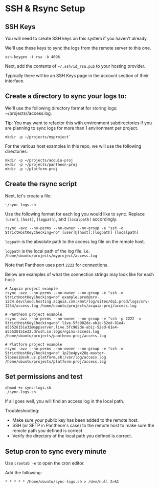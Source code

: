 # SSH & Rsync Setup

## SSH Keys

You will need to create SSH keys on this system if you haven't already.

We'll use these keys to sync the logs from the remote server to this one.

```
ssh-keygen -t rsa -b 4096
```

Next, add the contents of `~/.ssh/id_rsa.pub` to your hosting provider.

Typically there will be an SSH Keys page in the account section of their interface.

## Create a directory to sync your logs to:

We'll use the following directory format for storing logs: ~/projects/<project-name>/access.log.

Tip: You may want to refactor this with environment subdirectories if you are planning to sync logs for more than
1 environment per project.

```
mkdir -p ~/projects/myproject`
```

For the various host examples in this repo, we will use the following directories:

```
mkdir -p ~/projects/acquia-proj
mkdir -p ~/projects/pantheon-proj
mkdir -p ~/platform-proj
```

## Create the rsync script

Next, let's create a file:

`~/sync-logs.sh`

Use the following format for each log you would like to sync. Replace `[user]`, `[host]`, `[logpath]`, and `[localpath]`
accordingly.

```
rsync -avz --no-perms --no-owner --no-group -e "ssh -o StrictHostKeyChecking=no" [user]@[host]:[logpath] [localpath]
```

`logpath` is the absolute path to the access log file on the remote host.

`logpath` is the local path of the log file. i.e. `/home/ubuntu/projects/myproject/access.log`


Note that Pantheon uses port `2222` for connections.

Below are examples of what the connection strings may look like for each host:

```
# Acquia project example
rsync -avz --no-perms --no-owner --no-group -e "ssh -o StrictHostKeyChecking=no" example.prod@srv-1234.devcloud.hosting.acquia.com:/mnt/log/sites/dqi.prod/logs/srv-1234/access.log /home/ubuntu/projects/acquia-proj/access.log

# Pantheon project example
rsync -avz --no-perms --no-owner --no-group -e "ssh -p 2222 -o StrictHostKeyChecking=no" live.5fc982de-ab1c-52ed-81e4-a55528151e32@appserver.live.5fc982de-ab1c-52ed-81e4-a55528151e32.drush.in:logs/nginx-access.log /home/ubuntu/projects/pantheon-proj/access.log

# Platform project example
rsync -avz --no-perms --no-owner --no-group -e "ssh -o StrictHostKeyChecking=no" 1p23e4pyx28q-master-5lpsesi@ssh.us.platform.sh:/var/log/access.log /home/ubuntu/projects/platform-proj/access.log
```

## Set permissions and test

```
chmod +x sync-logs.sh
./sync-logs.sh
```

If all goes well, you will find an access log in the local path.


Troubleshooting:

- Make sure your public key has been added to the remote host.
- SSH (or SFTP in Pantheon's case) to the remote host to make sure the remote path you defined is correct.
- Verify the directory of the local path you defined is correct.

## Setup cron to sync every minute

Use `crontab -e` to open the cron editor.

Add the following:

```
* * * * * /home/ubuntu/sync-logs.sh > /dev/null 2>&1
```
